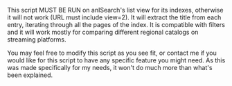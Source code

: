 This script MUST BE RUN on anISearch's list view for its indexes, otherwise it will not work (URL must include view=2). It will extract the title from each entry, iterating through all the pages of the index. It is compatible with filters and it will work mostly for comparing different regional catalogs on streaming platforms.

You may feel free to modify this script as you see fit, or contact me if you would like for this script to have any specific feature you might need. As this was made specifically for my needs, it won't do much more than what's been explained.
